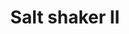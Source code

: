 ---
published: true
title: 'Salt shaker II'
collection: ailleurs
release_date: '2014-08-05 00:00:00'
image:
    user/pages/01.Emissions/ailleurs-61/ouiedire_ailleurs-61_cover-1.png: { name: ouiedire_ailleurs-61_cover-1.png, type: image/png, size: 203654, path: user/pages/01.Emissions/ailleurs-61/ouiedire_ailleurs-61_cover-1.png }
number: '61'
slug: ailleurs-61
taxonomy:
    dj: 'DJ Sainte-Rita'
    artist: [Acre, 'Bisidore Bisou', Blur, 'Buckwheat Boyz', 'Chrissy Murderbot', 'Computer Truck', 'DJ Deeon', 'DJ Fela', 'DJ Roc', 'DJ Slugo', 'DJ Touch People', 'Die Warzau', 'Felix Kubin', 'Gucci Crew', Heatbeat, Jankenpopp, Kidgagball, Knifehandchop, 'Lil Wish', 'Maggotron Crushing Crew', 'Marvy da Pimp', 'Miami Bass Warriors', 'Mélodik Pinpon feat. Chris Denerf', Playdoe, Satanicpornocultshop, Segal, Silverio, 'Sir Mix a lot', 'Starski & Clutch', Subtitle, 'The Black Ghosts', 'The Lost Kings', Toadface]
playlists:
    - { title: null, tracks: [{ timecode: '00:00:00', artists: ['Marvy da Pimp'], title: 'Untitled megamix' }, { timecode: '00:01:26', artists: ['Lil Wish'], title: 'Pop Drop' }, { timecode: '00:02:05', artists: ['DJ Deeon'], title: 'Pushin Dik' }, { timecode: '00:03:08', artists: ['DJ Slugo'], title: 'Back da fuck up' }, { timecode: '00:04:00', artists: ['DJ Roc'], title: 'Wat it Do (Slugo mix)' }, { timecode: '00:05:17', artists: ['Bisidore Bisou'], title: 260613-01 }, { timecode: '00:06:47', artists: [Subtitle], title: 'Leggings are the style of the day' }, { timecode: '00:07:40', artists: [Toadface], title: 'Brain Surgery' }, { timecode: '00:09:48', artists: [Jankenpopp], title: 'Google Brain dead' }, { timecode: '00:11:11', artists: [Playdoe], title: '167' }, { timecode: '00:12:22', artists: [Knifehandchop], title: 'Hooked on Ebonics' }, { timecode: '00:15:29', artists: [Segal], title: 'Tits and beer' }, { timecode: '00:16:48', artists: ['Buckwheat Boyz'], title: 'Booty Drop' }, { timecode: '00:18:28', artists: ['Gucci Crew'], title: 'Booty Shake' }, { timecode: '00:19:57', artists: [Acre], title: 'SILVR + DJ Jaleous & Jock D - Party time' }, { timecode: '00:22:37', artists: [Blur], title: Battle }, { timecode: '00:23:53', artists: [Silverio], title: 'El Dedo Suizo' }, { timecode: '00:26:08', artists: ['Miami Bass Warriors'], title: Breakfire }, { timecode: '00:28:53', artists: [Satanicpornocultshop], title: 'U Can''t Touch Dis' }, { timecode: '00:29:20', artists: ['Computer Truck'], title: Complimenti }, { timecode: '00:31:35', artists: ['Felix Kubin'], title: 'Je Tanzen' }, { timecode: '00:34:25', artists: ['The Black Ghosts'], title: 'Anyway you choose to give it (Fake Blood remix)' }, { timecode: '00:34:48', artists: ['Maggotron Crushing Crew'], title: 'Miami''s Rockin'' Baby' }, { timecode: '00:36:16', artists: ['Gucci Crew'], title: 'Sally That Girl' }, { timecode: '00:38:40', artists: [Heatbeat], title: Rakkorules }, { timecode: '00:39:32', artists: ['The Lost Kings'], title: 'African Booty Megamix volume 1' }, { timecode: '00:41:52', artists: ['Sir Mix a lot'], title: 'Baby Got Bass' }, { timecode: '00:44:00', artists: ['Die Warzau'], title: 'Money After All' }, { timecode: '00:47:18', artists: ['Mélodik Pinpon feat. Chris Denerf'], title: 'Pili Pili' }, { timecode: '00:50:16', artists: [Knifehandchop], title: 'Tutti Frutti Booty' }, { timecode: '00:52:46', artists: ['DJ Touch People'], title: 'My Friendd Blac' }, { timecode: '00:53:24', artists: ['Chrissy Murderbot'], title: 'Pop that shit' }, { timecode: '00:55:22', artists: ['Starski & Clutch'], title: 'Work Shake' }, { timecode: '00:57:39', artists: [Kidgagball], title: 'Get Back Mofo' }, { timecode: '00:58:28', artists: ['DJ Fela'], title: 'Moe Murder´' }] }
presentation: 'Ce mix est surtout constitué de morceaux de bass qui parlent de remuer ses fesses comme une salière, mais je sais m''autoriser des digressions, comme pour ce zouk-ebm qui, lui, parle de kébabs en Belgique.'
image_hd:
    user/pages/01.Emissions/ailleurs-61/ouiedire_ailleurs-61_cover_hd.png: { name: ouiedire_ailleurs-61_cover_hd.png, type: image/png, size: 1762613, path: user/pages/01.Emissions/ailleurs-61/ouiedire_ailleurs-61_cover_hd.png }

---